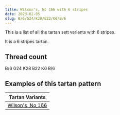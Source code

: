 ```yaml
---
title: Wilson's, No 166 with 6 stripes
date: 2023-02-05
slug: B/6/G24/K28/B22/K6/B/6
---
```

This is a list of all the tartan sett variants with 6 stripes.

It is a 6 stripes tartan.


## Thread count
B/6 G24 K28 B22 K6 B/6

## Examples of this tartan pattern

| Tartan Variants |
|---------------|
| [Wilson's, No 166](/variants/b/6/g24/k28/b22/k6/b/6-b5480b0-g008000-k000000)||
